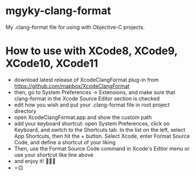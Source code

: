 # mgyky-clang-format

My .clang-format file for using with Objective-C projects.

# How to use with XCode8, XCode9, XCode10, XCode11

* download latest release of XcodeClangFormat plug-in from https://github.com/mapbox/XcodeClangFormat
* then, go to System Preferences → Extensions, and make sure that clang-format in the Xcode Source Editor section is checked
* edit how you wish and put your .clang-format file in root project directory
* open XcodeClangFormat.app and show the custom path
* add your keyboard shortcut: open System Preferences, click on Keyboard, and switch to the Shortcuts tab. In the list on the left, select App Shortcuts, then hit the + button. Select Xcode, enter Format Source Code, and define a shortcut of your liking
* Then, use the Format Source Code command in Xcode's Editor menu or use your shortcut like line above
* and enjoy it! 🎉🎉🎉
* ⭐️😉
